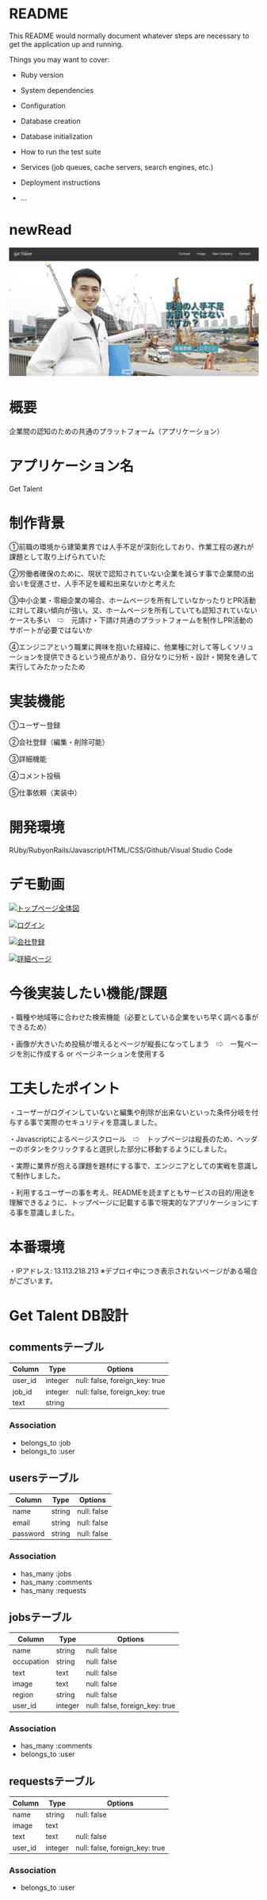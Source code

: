# README

This README would normally document whatever steps are necessary to get the
application up and running.

Things you may want to cover:

* Ruby version

* System dependencies

* Configuration

* Database creation

* Database initialization

* How to run the test suite

* Services (job queues, cache servers, search engines, etc.)

* Deployment instructions

* ...

# newRead

![サンプル画像](./da1c4b40730ef43e23ffda9b263d8f2c.jpg)

# 概要  

企業間の認知のための共通のプラットフォーム（アプリケーション）</br>  

# アプリケーション名  

Get Talent</br>

# 制作背景

①前職の環境から建築業界では人手不足が深刻化しており、作業工程の遅れが課題として取り上げられていた</br>

②労働者確保のために、現状で認知されていない企業を減らす事で企業間の出会いを促進させ、人手不足を緩和出来ないかと考えた</br>

③中小企業・零細企業の場合、ホームページを所有していなかったりとPR活動に対して疎い傾向が強い。又、ホームページを所有していても認知されていないケースも多い　⇨　元請け・下請け共通のプラットフォームを制作しPR活動のサポートが必要ではないか</br>

④エンジニアという職業に興味を抱いた経緯に、他業種に対して等しくソリューションを提供できるという視点があり、自分なりに分析・設計・開発を通して実行してみたかったため</br>

# 実装機能 

①ユーザー登録</br>

②会社登録（編集・削除可能）</br>

③詳細機能</br>

④コメント投稿</br>

⑤仕事依頼（実装中）</br>

# 開発環境

RUby/RubyonRails/Javascript/HTML/CSS/Github/Visual Studio Code

# デモ動画

[![トップページ全体図](https://i.gyazo.com/8f42788e58a652da821a79293b68564a.gif)](https://gyazo.com/8f42788e58a652da821a79293b68564a)

[![ログイン](https://i.gyazo.com/35528c66fe5e92bd3bb2f662acbe1e90.gif)](https://gyazo.com/35528c66fe5e92bd3bb2f662acbe1e90)

[![会社登録](https://i.gyazo.com/f3665179741df78ddae27345ed0cb1e7.gif)](https://gyazo.com/f3665179741df78ddae27345ed0cb1e7)

[![詳細ページ](https://i.gyazo.com/084ff2628db3d3343eeaa33c03414ebe.gif)](https://gyazo.com/084ff2628db3d3343eeaa33c03414ebe)

# 今後実装したい機能/課題

・職種や地域等に合わせた検索機能（必要としている企業をいち早く調べる事ができるため）

・画像が大きいため投稿が増えるとページが縦長になってしまう　⇨　一覧ページを別に作成する or ページネーションを使用する

# 工夫したポイント

・ユーザーがログインしていないと編集や削除が出来ないといった条件分岐を付与する事で実際のセキュリティを意識しました。</br>

・Javascriptによるページスクロール　⇨　トップページは縦長のため、ヘッダーのボタンをクリックすると選択した部分に移動するようにしました。</br>

・実際に業界が抱える課題を題材にする事で、エンジニアとしての実戦を意識して制作しました。</br>

・利用するユーザーの事を考え、READMEを読まずともサービスの目的/用途を理解できるように、トップページに記載する事で現実的なアプリケーションにする事を意識しました。</br>

# 本番環境

・IPアドレス: 13.113.218.213
※デプロイ中につき表示されないページがある場合がございます。

# Get Talent DB設計

## commentsテーブル

|Column|Type|Options|
|------|----|-------|
|user_id|integer|null: false, foreign_key: true|
|job_id|integer|null: false, foreign_key: true|
|text|string|

### Association
- belongs_to :job
- belongs_to :user

## usersテーブル
|Column|Type|Options|
|------|----|-------|
|name|string|null: false|
|email|string|null: false|
|password|string|null: false|

### Association
- has_many :jobs
- has_many :comments
- has_many :requests

## jobsテーブル

|Column|Type|Options|
|------|----|-------|
|name|string|null: false|
|occupation|string|null: false|
|text|text|null: false|
|image|text|null: false|
|region|string|null: false|
|user_id|integer|null: false, foreign_key: true|

### Association
- has_many :comments
- belongs_to :user

## requestsテーブル

|Column|Type|Options|
|------|----|-------|
|name|string|null: false|
|image|text|
|text|text|null: false|
|user_id|integer|null: false, foreign_key: true|

### Association
- belongs_to :user

